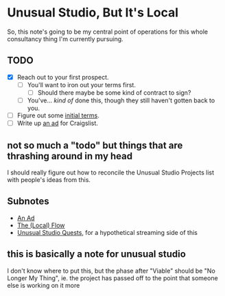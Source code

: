 # Unusual Studio, But It's Local

So, this note's going to be my central point of operations for this whole consultancy thing I'm currently pursuing.

## TODO

- [x] Reach out to your first prospect.
  - [ ] You'll want to iron out your terms first.
    - [ ] Should there maybe be some kind of contract to sign?
  - [ ] You've... *kind of* done this, though they still haven't gotten back to you.
- [ ] Figure out some [initial terms][The Flow].
- [ ] Write up [an ad][] for Craigslist.

## not so much a "todo" but things that are thrashing around in my head

I should really figure out how to reconcile the Unusual Studio Projects list with people's ideas from this.

## Subnotes

- [An Ad][]
- [The (Local) Flow][The Flow]
- [Unusual Studio Quests][], for a hypothetical streaming side of this

[An Ad]: 652e9a01-e70e-42a7-9a41-94ac51fc4dc6.md
[The Flow]: 57eead81-8631-4e88-8979-d65ea8b12028.md
[Unusual Studio Quests]: 21528cfb-1ac3-4428-86df-86bb77154a23.md

## this is basically a note for unusual studio

I don't know where to put this, but the phase after "Viable" should be "No Longer My Thing", ie. the project has passed off to the point that someone else is working on it more
